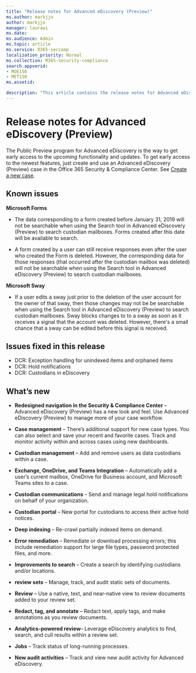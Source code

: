 ```yaml
---
title: "Release notes for Advanced eDiscovery (Preview)"
ms.author: markjjo
author: markjjo
manager: laurawi
ms.date: 
ms.audience: Admin
ms.topic: article
ms.service: O365-seccomp
localization_priority: Normal
ms.collection: M365-security-compliance 
search.appverid: 
- MOE150
- MET150
ms.assetid: 

description: "This article contains the release notes for Advanced eDiscovery (Preview)."
---
```


# Release notes for Advanced eDiscovery (Preview)

The Public Preview program for Advanced eDiscovery is the way to get early access to the upcoming functionality and updates. To get early access to the newest features, just create and use an Advanced eDiscovery (Preview) case in the Office 365 Security & Compliance Center. See [Create a new case](create-new-ediscovery-case.md).

## Known issues

**Microsoft Forms**

- The data corresponding to a form created before January 31, 2019 will not be searchable when using the Search tool in Advanced eDiscovery (Preview) to search custodian mailboxes. Forms created after this date will be available to search.

- A form created by a user can still receive responses even after the user who created the Form is deleted. However, the corresponding data for those responses (that occurred after the custodian mailbox was deleted) will not be searchable when using the Search tool in Advanced eDiscovery (Preview) to search custodian mailboxes.
 
**Microsoft Sway**

- If a user edits a sway just prior to the deletion of the user account for the owner of that sway, then those changes may not be be searchable when using the Search tool in Advanced eDiscovery (Preview) to search custodian mailboxes. Sway blocks changes to to a sway as soon as it receives a signal that the account was deleted. However, there's a small chance that a sway can be edited before this signal is received.

## Issues fixed in this release

- DCR: Exception handling for unindexed items and orphaned items
- DCR: Hold notifications
- DCR: Custodians in eDiscovery

## What’s new

- **Redesigned navigation in the Security & Compliance Center** – Advanced eDiscovery (Preview) has a new look and feel. Use Advanced eDiscovery (Preview) to manage more of your case workflow.

- **Case management** – There’s additional support for new case types. You can also select and save your recent and favorite cases. Track and monitor activity within and across cases using new dashboards.

- **Custodian management** – Add and remove users as data custodians within a case.

- **Exchange, OneDrive, and Teams Integration** – Automatically add a user’s current mailbox, OneDrive for Business account, and Microsoft Teams sites to a case. 

- **Custodian communications** – Send and manage legal hold notifications on behalf of your organization.

- **Custodian portal** – New portal for custodians to access their active hold notices.

- **Deep indexing** – Re-crawl partially indexed items on demand.

- **Error remediation** – Remediate or download processing errors; this include remediation support for large file types, password protected files, and more. 

- **Improvements to search** – Create a search by identifying custodians and/or locations.

- **review sets** – Manage, track, and audit static sets of documents.

- **Review** – Use a native, text, and near-native view to review documents added to your review set.

- **Redact, tag, and annotate** – Redact text, apply tags, and make annotations as you review documents.
  
- **Analytics-powered review**– Leverage eDiscovery analytics to find, search, and cull results within a review set.

- **Jobs** – Track status of long-running processes.

- **New audit activities** – Track and view new audit activity for Advanced eDiscovery.
